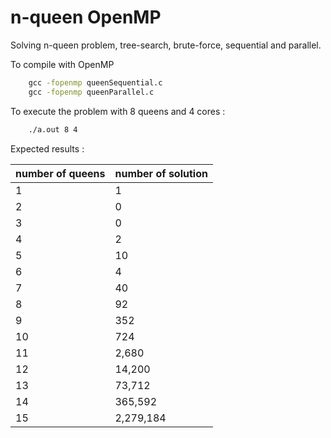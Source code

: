 # n-queen OpenMP
Solving n-queen problem, tree-search, brute-force, sequential and parallel.



To compile with OpenMP
```cmd
    gcc -fopenmp queenSequential.c
    gcc -fopenmp queenParallel.c
```

To execute the problem with 8 queens and 4 cores :
```cmd
    ./a.out 8 4
```

Expected results :

| number of queens | number of solution |
|------------------|--------------------|
| 1                | 1                  |
| 2                | 0                  |
| 3                | 0                  |
| 4                | 2                  |
| 5                | 10                 |
| 6                | 4                  |
| 7                | 40                 |
| 8                | 92                 |
| 9                | 352                |
| 10               | 724                |
| 11               | 2,680              |
| 12               | 14,200             |
| 13               | 73,712             |
| 14               | 365,592            |
| 15               | 2,279,184          |